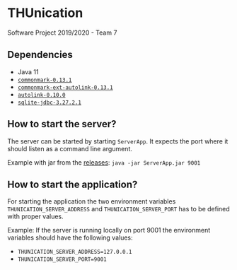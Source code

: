 # THUnication
Software Project 2019/2020 - Team 7


## Dependencies
- Java 11
- [`commonmark-0.13.1`](https://search.maven.org/search?q=g:com.atlassian.commonmark)
- [`commonmark-ext-autolink-0.13.1`](https://search.maven.org/search?q=g:com.atlassian.commonmark)
- [`autolink-0.10.0`](https://search.maven.org/remotecontent?filepath=org/nibor/autolink/autolink/0.10.0/autolink-0.10.0.jar)
- [`sqlite-jdbc-3.27.2.1`](https://bitbucket.org/xerial/sqlite-jdbc/downloads/)

## How to start the server?
The server can be started by starting `ServerApp`. It expects the port where it should listen as a command line argument.

Example with jar from the [releases](https://github.com/Fabii547/THUnication/releases): `java -jar ServerApp.jar 9001`


## How to start the application?
For starting the application the two environment variables `THUNICATION_SERVER_ADDRESS` and `THUNICATION_SERVER_PORT` has to be defined with
proper values.

Example: If the server is running locally on port 9001 the environment variables should have the following values:
- `THUNICATION_SERVER_ADDRESS=127.0.0.1` 
- `THUNICATION_SERVER_PORT=9001`
